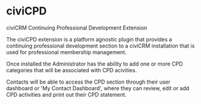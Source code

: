civiCPD
=======

civiCRM Continuing Professional Development Extension 

The civiCPD extension is a platform agnostic plugin that provides a continuing professional development section to a civiCRM installation that is used for professional membership management. 

Once installed the Administrator has the ability to add one or more CPD categories that will be associated with CPD acivities.

Contacts will be able to access the CPD section through their user dashboard or 'My Contact Dashboard', where they can review, edit or add CPD activities and print out their CPD statement. 

